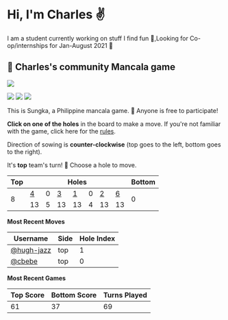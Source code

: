 # Hi, I'm Charles :v:

I am a student currently working on stuff I find fun :octopus:,Looking for Co-op/internships for Jan-August 2021 :briefcase:

## :shell: Charles's community Mancala game

![](https://github.com/cbebe/cbebe/blob/master/sungka.png)

![](https://img.shields.io/badge/Total%20moves%20played-95-blue)
![](https://img.shields.io/badge/Number%20of%20players-3-red)
![](https://img.shields.io/badge/Games%20completed-2-green)

This is Sungka, a Philippine mancala game. :wave: Anyone is free to participate!

**Click on one of the holes** in the board to make a move. If you're not familiar with the game, click here for the [rules](https://mancala.fandom.com/wiki/Sungka#Rules).

Direction of sowing is **counter-clockwise** (top goes to the left, bottom goes to the right).

It's **top** team's turn! :muscle: Choose a hole to move.

<table>
<thead>
<tr>
<th>Top</th>
<th colspan=7>Holes</th>
<th>Bottom</th>
</tr>
</thead>
<tbody>
<tr><td rowspan=2>8</td>

<td><a href="https://github.com/cbebe/cbebe/issues/new?title=sungka%7Ctop%7C6&&body=Just%20push%20%27Submit%20new%20issue%27%20without%20changing%20the%20title.%20Please%20wait%2030%20seconds%20to%20check%20if%20you%20have%20an%20extra%20move%20or%20let%20someone%20else%20play%20the%20turn.">4</a></td>
<td>0</td>
<td><a href="https://github.com/cbebe/cbebe/issues/new?title=sungka%7Ctop%7C4&&body=Just%20push%20%27Submit%20new%20issue%27%20without%20changing%20the%20title.%20Please%20wait%2030%20seconds%20to%20check%20if%20you%20have%20an%20extra%20move%20or%20let%20someone%20else%20play%20the%20turn.">3</a></td>
<td><a href="https://github.com/cbebe/cbebe/issues/new?title=sungka%7Ctop%7C3&&body=Just%20push%20%27Submit%20new%20issue%27%20without%20changing%20the%20title.%20Please%20wait%2030%20seconds%20to%20check%20if%20you%20have%20an%20extra%20move%20or%20let%20someone%20else%20play%20the%20turn.">1</a></td>
<td>0</td>
<td><a href="https://github.com/cbebe/cbebe/issues/new?title=sungka%7Ctop%7C1&&body=Just%20push%20%27Submit%20new%20issue%27%20without%20changing%20the%20title.%20Please%20wait%2030%20seconds%20to%20check%20if%20you%20have%20an%20extra%20move%20or%20let%20someone%20else%20play%20the%20turn.">2</a></td>
<td><a href="https://github.com/cbebe/cbebe/issues/new?title=sungka%7Ctop%7C0&&body=Just%20push%20%27Submit%20new%20issue%27%20without%20changing%20the%20title.%20Please%20wait%2030%20seconds%20to%20check%20if%20you%20have%20an%20extra%20move%20or%20let%20someone%20else%20play%20the%20turn.">6</a></td>
<td rowspan=2>0</td>
</tr>
<tr>
<td>13</td>
<td>5</td>
<td>13</td>
<td>13</td>
<td>4</td>
<td>13</td>
<td>13</td>
</tr>
<tbody>
</table>

**Most Recent Moves**

|Username|Side|Hole Index|
|-|-|-|
|[@hugh-jazz](https://github.com/hugh-jazz)|top|1|
|[@cbebe](https://github.com/cbebe)|top|0|

**Most Recent Games**

|Top Score|Bottom Score|Turns Played|
|-|-|-|
|61|37|69|